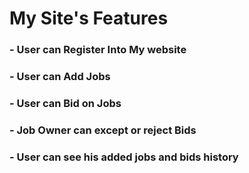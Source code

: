 # My Site's Features 
### - User can Register Into My website
### - User can Add Jobs
### - User can Bid on Jobs
### - Job Owner can except or reject Bids
### - User can see his added jobs and bids history




